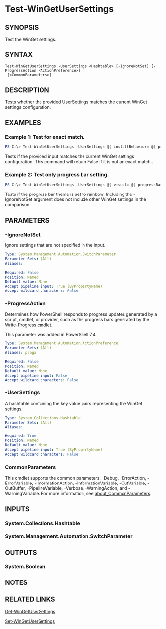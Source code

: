 ﻿---
external help file: Microsoft.WinGet.Client.Cmdlets.dll-Help.xml
Module Name: Microsoft.WinGet.Client
online version:
schema: 2.0.0
---

# Test-WinGetUserSettings

## SYNOPSIS
Test the WinGet settings.

## SYNTAX

```
Test-WinGetUserSettings -UserSettings <Hashtable> [-IgnoreNotSet] [-ProgressAction <ActionPreference>]
 [<CommonParameters>]
```

## DESCRIPTION
Tests whether the provided UserSettings matches the current WinGet settings configuration.

## EXAMPLES

### Example 1: Test for exact match.
```powershell 
PS C:\> Test-WinGetUserSettings -UserSettings @{ installBehavior= @{ preferences= @{ scope = "user"}} } 
```

Tests if the provided input matches the current WinGet settings configuration. This command will return False if it is not an exact match..

### Example 2: Test only progress bar setting.
```powershell 
PS C:\> Test-WinGetUserSettings -UserSettings @{ visual= @{ progressBar="rainbow"} } -IgnoreNotSet
```

Tests if the progress bar theme is set to rainbow. Including the -IgnoreNotSet argument does not include other WinGet settings in the comparison.

## PARAMETERS

### -IgnoreNotSet
Ignore settings that are not specified in the input.

```yaml
Type: System.Management.Automation.SwitchParameter
Parameter Sets: (All)
Aliases:

Required: False
Position: Named
Default value: None
Accept pipeline input: True (ByPropertyName)
Accept wildcard characters: False
```

### -ProgressAction
Determines how PowerShell responds to progress updates generated by a script, cmdlet, or provider, such as the progress bars generated by the Write-Progress cmdlet.

This parameter was added in PowerShell 7.4.

```yaml
Type: System.Management.Automation.ActionPreference
Parameter Sets: (All)
Aliases: proga

Required: False
Position: Named
Default value: None
Accept pipeline input: False
Accept wildcard characters: False
```

### -UserSettings
A hashtable containing the key value pairs representing the WinGet settings.

```yaml
Type: System.Collections.Hashtable
Parameter Sets: (All)
Aliases:

Required: True
Position: Named
Default value: None
Accept pipeline input: True (ByPropertyName)
Accept wildcard characters: False
```

### CommonParameters
This cmdlet supports the common parameters: -Debug, -ErrorAction, -ErrorVariable, -InformationAction, -InformationVariable, -OutVariable, -OutBuffer, -PipelineVariable, -Verbose, -WarningAction, and -WarningVariable. For more information, see [about_CommonParameters](http://go.microsoft.com/fwlink/?LinkID=113216).

## INPUTS

### System.Collections.Hashtable

### System.Management.Automation.SwitchParameter

## OUTPUTS

### System.Boolean

## NOTES

## RELATED LINKS

[Get-WinGetUserSettings](Get-WinGetUserSettings.md)

[Set-WinGetUserSettings](Set-WinGetUserSettings.md)